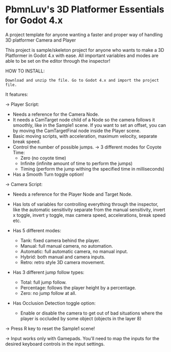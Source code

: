 # PbmnLuv's 3D Platformer Essentials for Godot 4.x
 A project template for anyone wanting a faster and proper way of handling 3D platformer Camera and Player 
 
 This project is sample/skeleton project for anyone who wants to make a 3D Platformer in Godot 4.x with ease. All important variables and modes are able to be set on the editor through the inspector!

 HOW TO INSTALL:

    Download and unzip the file. Go to Godot 4.x and import the project file.

 
 It features:

-> Player Script:
  - Needs a reference for the Camera Node.
  - It needs a CamTarget node child of a Node so the camera follows it smoothly, like in the Sample1 scene. If you want to set an offset, you can by moving the CamTargetFinal node inside the Player scene.
  - Basic moving scripts, with acceleration, maximum velocity, separate break speed.  
  - Control the number of possible jumps.
  -> 3 different modes for Coyote Time:
    - Zero (no coyote time)
    - Infinite (infinite amount of time to perform the jumps)
    - Timing (perform the jump withing the specified time in milliseconds)
  - Has a Smooth Turn toggle option!
    
-> Camera Script:
  - Needs a reference for the Player Node and Target Node.
  - Has lots of variables for controlling everything through the inspector, like the automatic sensitivity separate from the manual sensitivity, invert x toggle, invert y toggle, max camera speed, accelerations, break speed etc.
  - Has 5 different modes:
	 - Tank: fixed camera behind the player.
     - Manual: full manual camera, no automation.
	 - Automatic: full automatic camera, no manual input.
	 - Hybrid: both manual and camera inputs.
	 - Retro: retro style 3D camera movement.
  - Has 3 different jump follow types:
	 - Total: full jump follow.
	 - Percentage: follows the player height by a percentage.
	 - Zero: no jump follow at all.
  
  - Has Occlusion Detection toggle option:
	 - Enable or disable the camera to get out of bad situations where the player is occluded by some object (objects in the layer 8)

 
-> Press R key to reset the Sample1 scene!

-> Input works only with Gamepads. You'll need to map the inputs for the desired keyboard controls in the input settings.
